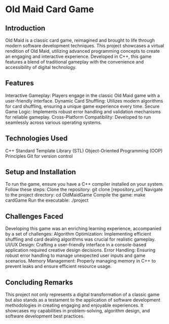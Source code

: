 # Old Maid Card Game
## Introduction
Old Maid is a classic card game, reimagined and brought to life through modern software development techniques. This project showcases a virtual rendition of Old Maid, utilizing advanced programming concepts to create an engaging and interactive experience. Developed in C++, this game features a blend of traditional gameplay with the convenience and accessibility of digital technology.

## Features
Interactive Gameplay: Players engage in the classic Old Maid game with a user-friendly interface.
Dynamic Card Shuffling: Utilizes modern algorithms for card shuffling, ensuring a unique game experience every time.
Secure Game Logic: Implements robust error handling and validation mechanisms for reliable gameplay.
Cross-Platform Compatibility: Developed to run seamlessly across various operating systems.

## Technologies Used
C++
Standard Template Library (STL)
Object-Oriented Programming (OOP) Principles
Git for version control

## Setup and Installation
To run the game, ensure you have a C++ compiler installed on your system. Follow these steps:
Clone the repository: git clone [repository_url]
Navigate to the project directory: cd OldMaidGame
Compile the game: make cardGame
Run the executable: ./project

## Challenges Faced
Developing this game was an enriching learning experience, accompanied by a set of challenges:
Algorithm Optimization: Implementing efficient shuffling and card dealing algorithms was crucial for realistic gameplay.
UI/UX Design: Crafting a user-friendly interface in a console-based application required creative design decisions.
Error Handling: Ensuring robust error handling to manage unexpected user inputs and game scenarios.
Memory Management: Properly managing memory in C++ to prevent leaks and ensure efficient resource usage.

## Concluding Remarks
This project not only represents a digital transformation of a classic game but also stands as a testament to the application of software development methodologies in creating engaging and enjoyable experiences. It showcases my capabilities in problem-solving, algorithm design, and software development best practices.
